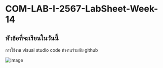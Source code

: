 # COM-LAB-I-2567-LabSheet-Week-14

## หัวข้อที่จะเรียนในวันนี้

การใช้งาน visual studio code ทำงานร่วมกับ github

![image](https://github.com/user-attachments/assets/4c750590-f0b5-4a69-bf67-16a090a0964d)



